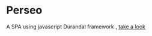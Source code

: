 Perseo
=========

A SPA using javascript Durandal framework , [take a look](http://perseo.apphb.com/)
